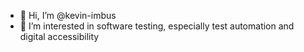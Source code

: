 - 👋 Hi, I’m @kevin-imbus
- 👀 I’m interested in software testing, especially test automation and digital accessibility
